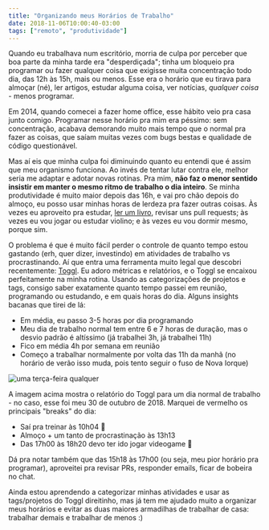 ```yaml
---
title: "Organizando meus Horários de Trabalho"
date: 2018-11-06T10:00:40-03:00
tags: ["remoto", "produtividade"]
---
```


Quando eu trabalhava num escritório, morria de culpa por perceber que boa parte da minha tarde era "desperdiçada"; tinha um bloqueio pra programar ou fazer qualquer coisa que exigisse muita concentração todo dia, das 12h às 15h, mais ou menos. Esse era o horário que eu tirava para almoçar (né), ler artigos, estudar alguma coisa, ver notícias, *qualquer coisa* - menos programar.

Em 2014, quando comecei a fazer home office, esse hábito veio pra casa junto comigo. Programar nesse horário pra mim era péssimo: sem concentração, acabava demorando muito mais tempo que o normal pra fazer as coisas, que saíam muitas vezes com bugs bestas e qualidade de código questionável.

Mas aí eis que minha culpa foi diminuindo quanto eu entendi que é assim que meu organismo funciona. Ao invés de tentar lutar contra ele, melhor seria me adaptar e adotar novas rotinas. Pra mim, **não faz o menor sentido insistir em manter o mesmo ritmo de trabalho o dia inteiro**. Se minha produtividade é muito maior depois das 16h, e vai pro chão depois do almoço, eu posso usar minhas horas de lerdeza pra fazer outras coisas. Às vezes eu aproveito pra estudar, [ler um livro](https://www.goodreads.com/user/show/38536717-roberta-arcoverde), revisar uns pull requests; às vezes eu vou jogar ou estudar violino; e às vezes eu vou dormir mesmo, porque sim.

O problema é que é muito fácil perder o controle de quanto tempo estou gastando (erh, quer dizer, investindo) em atividades de trabalho vs procrastinando. Aí que entra uma ferramenta muito legal que descobri recentemente: [Toggl](https://www.toggl.com). Eu adoro métricas e relatórios, e o Toggl se encaixou perfeitamente na minha rotina. Usando as categorizações de projetos e tags, consigo saber exatamente quanto tempo passei em reunião, programando ou estudando, e em quais horas do dia. Alguns insights bacanas que tirei de lá:

- Em média, eu passo 3-5 horas por dia programando
- Meu dia de trabalho normal tem entre 6 e 7 horas de duração, mas o desvio padrão é altíssimo (já trabalhei 3h, já trabalhei 11h)
- Fico em média 4h por semana em reunião
- Começo a trabalhar normalmente por volta das 11h da manhã (no horário de verão isso muda, pois tento seguir o fuso de Nova Iorque)

![uma terça-feira qualquer](/img/toggl_report.png "uma terça-feira qualquer")

A imagem acima mostra o relatório do Toggl para um dia normal de trabalho - no caso, esse foi meu 30 de outubro de 2018. Marquei de vermelho os principais "breaks" do dia: 

- Saí pra treinar às 10h04 💪
- Almoço + um tanto de procrastinação às 13h13
- Das 17h00 às 18h20 devo ter ido jogar videogame 😬

Dá pra notar também que das 15h18 às 17h00 (ou seja, meu pior horário pra programar), aproveitei pra revisar PRs, responder emails, ficar de bobeira no chat.

Ainda estou aprendendo a categorizar minhas atividades e usar as tags/projetos do Toggl direitinho, mas já tem me ajudado muito a organizar meus horários e evitar as duas maiores armadilhas de trabalhar de casa: trabalhar demais e trabalhar de menos :)